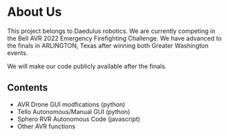 # About Us

This project belongs to Daedulus robotics. We are currently competing in the Bell AVR 2022 Emergency Firefighting Challenge. 
We have advanced to the finals in ARLINGTON, Texas after winning both Greater Washington events. 

We will make our code publicly available after the finals.

## Contents 
- AVR Drone GUI modfications (python)
- Tello Autonomous/Manual GUI (python)
- Sphero RVR Autonomous Code (javascript)
- Other AVR functions

